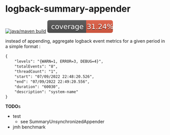 # logback-summary-appender


 [![java/maven build](https://github.com/silviuilie/logback-summary-appender/actions/workflows/maven.yml/badge.svg)](https://github.com/silviuilie/logback-summary-appender/actions/workflows/maven.yml)
![Coverage Status](./doc/badges/coverage.svg)


instead of appending, aggregate logback event metrics for a given period in a simple format :

    {
        "levels": "{WARN=1, ERROR=3, DEBUG=4}",
        "totalEvents": "8",
        "threadCount": "1",
        "start": "07/09/2022 22:48:20.526",
        "end": "07/09/2022 22:49:20.556",
        "duration": "60030",
        "description": "system-name"
    }



**TODO**s
- test 
  - see SummaryUnsynchronizedAppender
- jmh benchmark  

